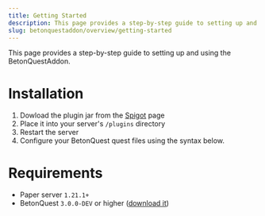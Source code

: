 ```yaml
---
title: Getting Started
description: This page provides a step-by-step guide to setting up and using the BetonQuestAddon.
slug: betonquestaddon/overview/getting-started
---
```


This page provides a step-by-step guide to setting up and using the BetonQuestAddon.

# Installation
1. Dowload the plugin jar from the [Spigot](https://www.spigotmc.org/resources/betonquestaddon.120813/) page
2. Place it into your server's `/plugins` directory
3. Restart the server
4. Configure your BetonQuest quest files using the syntax below.

# Requirements
 - Paper server `1.21.1+`
 - BetonQuest `3.0.0-DEV` or higher ([download it](https://betonquest.org/3.0-DEV/))